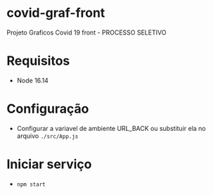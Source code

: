 # covid-graf-front
Projeto Graficos Covid 19 front - PROCESSO SELETIVO

# Requisitos
- Node 16.14

# Configuração
- Configurar a variavel de ambiente URL_BACK ou substituir ela no arquivo `./src/App.js`

# Iniciar serviço
- `npm start`
